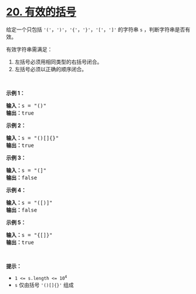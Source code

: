 # [20. 有效的括号](https://leetcode-cn.com/problems/valid-parentheses/)

<p>给定一个只包括 <code>'('</code>，<code>')'</code>，<code>'{'</code>，<code>'}'</code>，<code>'['</code>，<code>']'</code> 的字符串 <code>s</code> ，判断字符串是否有效。</p>

<p>有效字符串需满足：</p>

<ol>
	<li>左括号必须用相同类型的右括号闭合。</li>
	<li>左括号必须以正确的顺序闭合。</li>
</ol>

<p> </p>

<p><strong>示例 1：</strong></p>

<pre>
<strong>输入：</strong>s = "()"
<strong>输出：</strong>true
</pre>

<p><strong>示例 2：</strong></p>

<pre>
<strong>输入：</strong>s = "()[]{}"
<strong>输出：</strong>true
</pre>

<p><strong>示例 3：</strong></p>

<pre>
<strong>输入：</strong>s = "(]"
<strong>输出：</strong>false
</pre>

<p><strong>示例 4：</strong></p>

<pre>
<strong>输入：</strong>s = "([)]"
<strong>输出：</strong>false
</pre>

<p><strong>示例 5：</strong></p>

<pre>
<strong>输入：</strong>s = "{[]}"
<strong>输出：</strong>true</pre>

<p> </p>

<p><strong>提示：</strong></p>

<ul>
	<li><code>1 <= s.length <= 10<sup>4</sup></code></li>
	<li><code>s</code> 仅由括号 <code>'()[]{}'</code> 组成</li>
</ul>

